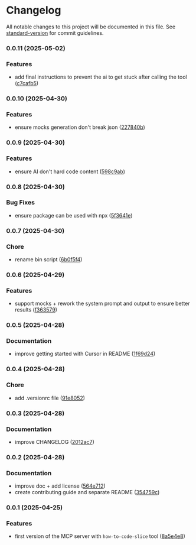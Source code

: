 # Changelog

All notable changes to this project will be documented in this file. See [standard-version](https://github.com/conventional-changelog/standard-version) for commit guidelines.

### 0.0.11 (2025-05-02)


### Features

* add final instructions to prevent the ai to get stuck after calling the tool ([c7cafb5](https://github.com/prismicio/prismic-mcp-server/commit/c7cafb56efb4dcd703dc31dadf7dfbf9a50c0d63))

### 0.0.10 (2025-04-30)


### Features

* ensure mocks generation don't break json ([227840b](https://github.com/prismicio/prismic-mcp-server/commit/227840b891a2c5691a6629728948a25e15b490c8))

### 0.0.9 (2025-04-30)


### Features

* ensure AI don't hard code content ([598c9ab](https://github.com/prismicio/prismic-mcp-server/commit/598c9ab0830c23c9284a65d7802d13322448d922))

### 0.0.8 (2025-04-30)


### Bug Fixes

* ensure package can be used with npx ([5f3641e](https://github.com/prismicio/prismic-mcp-server/commit/5f3641e0ff291ab3c944985ed38d28973ed33dd1))

### 0.0.7 (2025-04-30)


### Chore

* rename bin script ([6b0f5f4](https://github.com/prismicio/prismic-mcp-server/commit/6b0f5f4e1d1905be6babae90b68898ca0c296e32))

### 0.0.6 (2025-04-29)


### Features

* support mocks + rework the system prompt and output to ensure better results ([f363579](https://github.com/prismicio/prismic-mcp-server/commit/f36357906ba5f4c498098d42cadf5011f1be8a3b))

### 0.0.5 (2025-04-28)


### Documentation

- improve getting started with Cursor in README ([1f69d24](https://github.com/prismicio/prismic-mcp-server/commit/1f69d240d525c15bcd29b5b984a65b9f7d4a9113))

### 0.0.4 (2025-04-28)


### Chore

- add .versionrc file ([91e8052](https://github.com/prismicio/prismic-mcp-server/commit/91e80520f5701f34d768d7a30f85f33a5fc4c246))

### 0.0.3 (2025-04-28)


### Documentation

- improve CHANGELOG ([2012ac7](https://github.com/prismicio/prismic-mcp-server/commit/2012ac7d0615682e82611b3a007adc067fc47fa9))

### 0.0.2 (2025-04-28)


### Documentation

- improve doc + add license ([564e712](https://github.com/prismicio/prismic-mcp-server/commit/564e7121adfc78b309244f44f5de135182222823))
- create contributing guide and separate README ([354759c](https://github.com/prismicio/prismic-mcp-server/commit/354759ca39649507f5d500b1f8a88792d60c118a))

### 0.0.1 (2025-04-25)


### Features

- first version of the MCP server with `how-to-code-slice` tool ([8a5e4e8](https://github.com/prismicio/prismic-mcp-server/commit/8a5e4e8d98ddf183c91e9d30e8a2d5332f900528))
